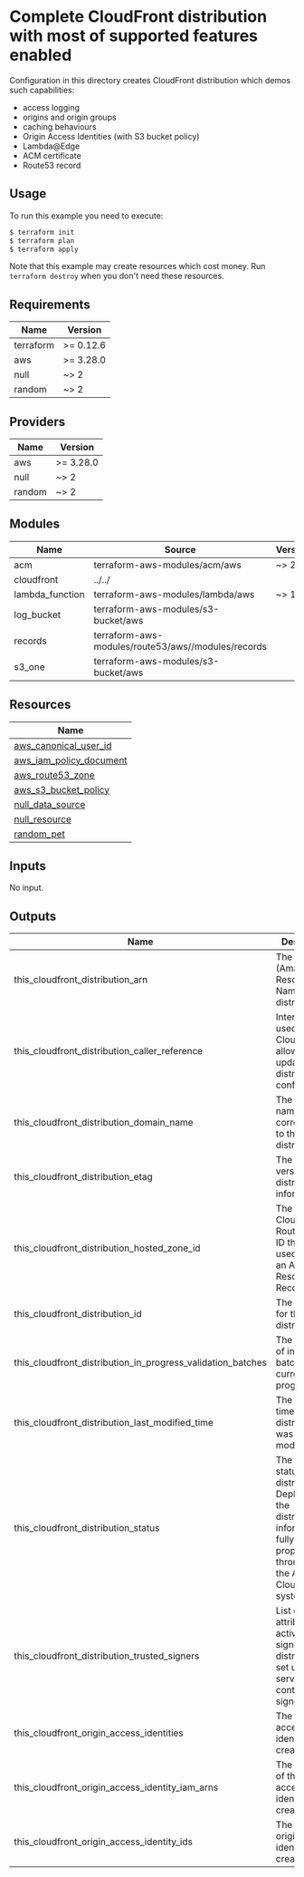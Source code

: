 # Complete CloudFront distribution with most of supported features enabled

Configuration in this directory creates CloudFront distribution which demos such capabilities:
- access logging
- origins and origin groups
- caching behaviours
- Origin Access Identities (with S3 bucket policy)
- Lambda@Edge
- ACM certificate
- Route53 record

## Usage

To run this example you need to execute:

```bash
$ terraform init
$ terraform plan
$ terraform apply
```

Note that this example may create resources which cost money. Run `terraform destroy` when you don't need these resources.

<!-- BEGINNING OF PRE-COMMIT-TERRAFORM DOCS HOOK -->
## Requirements

| Name | Version |
|------|---------|
| terraform | >= 0.12.6 |
| aws | >= 3.28.0 |
| null | ~> 2 |
| random | ~> 2 |

## Providers

| Name | Version |
|------|---------|
| aws | >= 3.28.0 |
| null | ~> 2 |
| random | ~> 2 |

## Modules

| Name | Source | Version |
|------|--------|---------|
| acm | terraform-aws-modules/acm/aws | ~> 2.0 |
| cloudfront | ../../ |  |
| lambda_function | terraform-aws-modules/lambda/aws | ~> 1.0 |
| log_bucket | terraform-aws-modules/s3-bucket/aws |  |
| records | terraform-aws-modules/route53/aws//modules/records |  |
| s3_one | terraform-aws-modules/s3-bucket/aws |  |

## Resources

| Name |
|------|
| [aws_canonical_user_id](https://registry.terraform.io/providers/hashicorp/aws/3.28.0/docs/data-sources/canonical_user_id) |
| [aws_iam_policy_document](https://registry.terraform.io/providers/hashicorp/aws/3.28.0/docs/data-sources/iam_policy_document) |
| [aws_route53_zone](https://registry.terraform.io/providers/hashicorp/aws/3.28.0/docs/data-sources/route53_zone) |
| [aws_s3_bucket_policy](https://registry.terraform.io/providers/hashicorp/aws/3.28.0/docs/resources/s3_bucket_policy) |
| [null_data_source](https://registry.terraform.io/providers/hashicorp/null/2/docs/data-sources/data_source) |
| [null_resource](https://registry.terraform.io/providers/hashicorp/null/2/docs/resources/resource) |
| [random_pet](https://registry.terraform.io/providers/hashicorp/random/2/docs/resources/pet) |

## Inputs

No input.

## Outputs

| Name | Description |
|------|-------------|
| this\_cloudfront\_distribution\_arn | The ARN (Amazon Resource Name) for the distribution. |
| this\_cloudfront\_distribution\_caller\_reference | Internal value used by CloudFront to allow future updates to the distribution configuration. |
| this\_cloudfront\_distribution\_domain\_name | The domain name corresponding to the distribution. |
| this\_cloudfront\_distribution\_etag | The current version of the distribution's information. |
| this\_cloudfront\_distribution\_hosted\_zone\_id | The CloudFront Route 53 zone ID that can be used to route an Alias Resource Record Set to. |
| this\_cloudfront\_distribution\_id | The identifier for the distribution. |
| this\_cloudfront\_distribution\_in\_progress\_validation\_batches | The number of invalidation batches currently in progress. |
| this\_cloudfront\_distribution\_last\_modified\_time | The date and time the distribution was last modified. |
| this\_cloudfront\_distribution\_status | The current status of the distribution. Deployed if the distribution's information is fully propagated throughout the Amazon CloudFront system. |
| this\_cloudfront\_distribution\_trusted\_signers | List of nested attributes for active trusted signers, if the distribution is set up to serve private content with signed URLs |
| this\_cloudfront\_origin\_access\_identities | The origin access identities created |
| this\_cloudfront\_origin\_access\_identity\_iam\_arns | The IAM arns of the origin access identities created |
| this\_cloudfront\_origin\_access\_identity\_ids | The IDS of the origin access identities created |
<!-- END OF PRE-COMMIT-TERRAFORM DOCS HOOK -->
